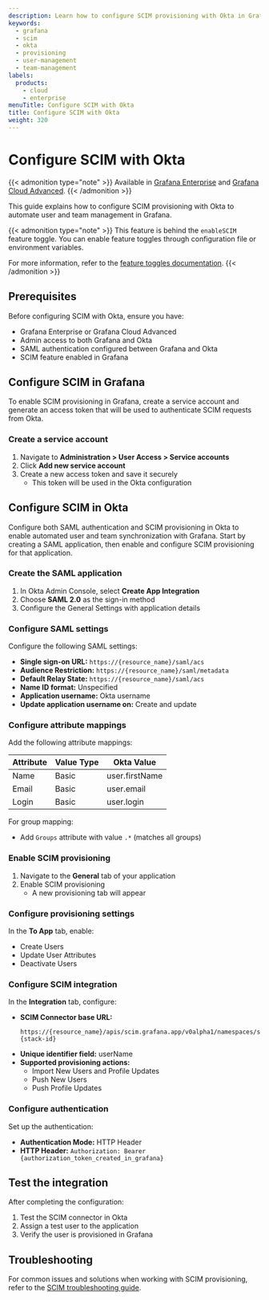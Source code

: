 ```yaml
---
description: Learn how to configure SCIM provisioning with Okta in Grafana. This guide provides step-by-step instructions for setting up automated user and team management, including SAML configuration, service account creation, attribute mapping, and provisioning settings to ensure seamless integration between Okta and Grafana.
keywords:
  - grafana
  - scim
  - okta
  - provisioning
  - user-management
  - team-management
labels:
  products:
    - cloud
    - enterprise
menuTitle: Configure SCIM with Okta
title: Configure SCIM with Okta
weight: 320
---
```


# Configure SCIM with Okta

{{< admonition type="note" >}}
Available in [Grafana Enterprise](../../../introduction/grafana-enterprise/) and [Grafana Cloud Advanced](/docs/grafana-cloud/).
{{< /admonition >}}

This guide explains how to configure SCIM provisioning with Okta to automate user and team management in Grafana.

{{< admonition type="note" >}}
This feature is behind the `enableSCIM` feature toggle.
You can enable feature toggles through configuration file or environment variables.

For more information, refer to the [feature toggles documentation](/docs/grafana/<GRAFANA_VERSION>/setup-grafana/configure-grafana/#feature_toggles).
{{< /admonition >}}

## Prerequisites

Before configuring SCIM with Okta, ensure you have:

- Grafana Enterprise or Grafana Cloud Advanced
- Admin access to both Grafana and Okta
- SAML authentication configured between Grafana and Okta
- SCIM feature enabled in Grafana

## Configure SCIM in Grafana

To enable SCIM provisioning in Grafana, create a service account and generate an access token that will be used to authenticate SCIM requests from Okta.

### Create a service account

1. Navigate to **Administration > User Access > Service accounts**
2. Click **Add new service account**
3. Create a new access token and save it securely
   - This token will be used in the Okta configuration

## Configure SCIM in Okta

Configure both SAML authentication and SCIM provisioning in Okta to enable automated user and team synchronization with Grafana. Start by creating a SAML application, then enable and configure SCIM provisioning for that application.

### Create the SAML application

1. In Okta Admin Console, select **Create App Integration**
2. Choose **SAML 2.0** as the sign-in method
3. Configure the General Settings with application details

### Configure SAML settings

Configure the following SAML settings:

- **Single sign-on URL:** `https://{resource_name}/saml/acs`
- **Audience Restriction:** `https://{resource_name}/saml/metadata`
- **Default Relay State:** `https://{resource_name}/saml/acs`
- **Name ID format:** Unspecified
- **Application username:** Okta username
- **Update application username on:** Create and update

### Configure attribute mappings

Add the following attribute mappings:

| Attribute | Value Type | Okta Value     |
| --------- | ---------- | -------------- |
| Name      | Basic      | user.firstName |
| Email     | Basic      | user.email     |
| Login     | Basic      | user.login     |

For group mapping:

- Add `Groups` attribute with value `.*` (matches all groups)

### Enable SCIM provisioning

1. Navigate to the **General** tab of your application
2. Enable SCIM provisioning
   - A new provisioning tab will appear

### Configure provisioning settings

In the **To App** tab, enable:

- Create Users
- Update User Attributes
- Deactivate Users

### Configure SCIM integration

In the **Integration** tab, configure:

- **SCIM Connector base URL:**
  ```
  https://{resource_name}/apis/scim.grafana.app/v0alpha1/namespaces/stacks-{stack-id}
  ```
- **Unique identifier field:** userName
- **Supported provisioning actions:**
  - Import New Users and Profile Updates
  - Push New Users
  - Push Profile Updates

### Configure authentication

Set up the authentication:

- **Authentication Mode:** HTTP Header
- **HTTP Header:** `Authorization: Bearer {authorization_token_created_in_grafana}`

## Test the integration

After completing the configuration:

1. Test the SCIM connector in Okta
2. Assign a test user to the application
3. Verify the user is provisioned in Grafana

## Troubleshooting

For common issues and solutions when working with SCIM provisioning, refer to the [SCIM troubleshooting guide](../troubleshooting/).
